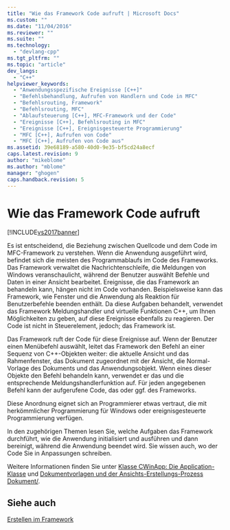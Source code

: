 ```yaml
---
title: "Wie das Framework Code aufruft | Microsoft Docs"
ms.custom: ""
ms.date: "11/04/2016"
ms.reviewer: ""
ms.suite: ""
ms.technology: 
  - "devlang-cpp"
ms.tgt_pltfrm: ""
ms.topic: "article"
dev_langs: 
  - "C++"
helpviewer_keywords: 
  - "Anwendungsspezifische Ereignisse [C++]"
  - "Befehlsbehandlung, Aufrufen von Handlern und Code in MFC"
  - "Befehlsrouting, Framework"
  - "Befehlsrouting, MFC"
  - "Ablaufsteuerung [C++], MFC-Framework und der Code"
  - "Ereignisse [C++], Befehlsrouting in MFC"
  - "Ereignisse [C++], Ereignisgesteuerte Programmierung"
  - "MFC [C++], Aufrufen von Code"
  - "MFC [C++], Aufrufen von Code aus"
ms.assetid: 39e68189-a580-40d0-9e35-bf5cd24a8ecf
caps.latest.revision: 9
author: "mikeblome"
ms.author: "mblome"
manager: "ghogen"
caps.handback.revision: 5
---
```

# Wie das Framework Code aufruft
[!INCLUDE[vs2017banner](../assembler/inline/includes/vs2017banner.md)]

Es ist entscheidend, die Beziehung zwischen Quellcode und dem Code im MFC\-Framework zu verstehen.  Wenn die Anwendung ausgeführt wird, befindet sich die meisten des Programmablaufs im Code des Frameworks.  Das Framework verwaltet die Nachrichtenschleife, die Meldungen von Windows veranschaulicht, während der Benutzer auswählt Befehle und Daten in einer Ansicht bearbeitet.  Ereignisse, die das Framework an behandeln kann, hängen nicht im Code vorhanden.  Beispielsweise kann das Framework, wie Fenster und die Anwendung als Reaktion für Benutzerbefehle beenden enthält.  Da diese Aufgaben behandelt, verwendet das Framework Meldungshandler und virtuelle Funktionen C\+\+, um Ihnen Möglichkeiten zu geben, auf diese Ereignisse ebenfalls zu reagieren.  Der Code ist nicht in Steuerelement, jedoch; das Framework ist.  
  
 Das Framework ruft der Code für diese Ereignisse auf.  Wenn der Benutzer einen Menübefehl auswählt, leitet das Framework den Befehl an einer Sequenz von C\+\+\-Objekten weiter: die aktuelle Ansicht und das Rahmenfenster, das Dokument zugeordnet mit der Ansicht, die Normal\-Vorlage des Dokuments und das Anwendungsobjekt.  Wenn eines dieser Objekte den Befehl behandeln kann, verwendet er das und die entsprechende Meldungshandlerfunktion auf.  Für jeden angegebenen Befehl kann der aufgerufene Code, das oder ggf. des Frameworks.  
  
 Diese Anordnung eignet sich an Programmierer etwas vertraut, die mit herkömmlicher Programmierung für Windows oder ereignisgesteuerte Programmierung verfügen.  
  
 In den zugehörigen Themen lesen Sie, welche Aufgaben das Framework durchführt, wie die Anwendung initialisiert und ausführen und dann bereinigt, während die Anwendung beendet wird.  Sie wissen auch, wo der Code Sie in Anpassungen schreiben.  
  
 Weitere Informationen finden Sie unter [Klasse CWinApp: Die Application\-Klasse](../mfc/cwinapp-the-application-class.md) und [Dokumentvorlagen und der Ansichts\-Erstellungs\-Prozess Dokument\/](../mfc/document-templates-and-the-document-view-creation-process.md).  
  
## Siehe auch  
 [Erstellen im Framework](../mfc/building-on-the-framework.md)